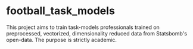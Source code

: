 # football_task_models
This project aims to train task-models professionals trained on preprocessed, vectorized, dimensionality reduced data from Statsbomb's open-data. The purpose is strictly academic.
